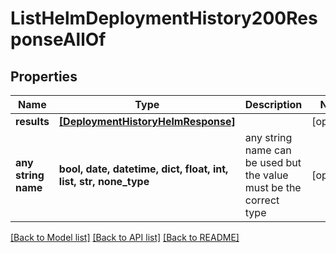 # ListHelmDeploymentHistory200ResponseAllOf


## Properties
Name | Type | Description | Notes
------------ | ------------- | ------------- | -------------
**results** | [**[DeploymentHistoryHelmResponse]**](DeploymentHistoryHelmResponse.md) |  | [optional] 
**any string name** | **bool, date, datetime, dict, float, int, list, str, none_type** | any string name can be used but the value must be the correct type | [optional]

[[Back to Model list]](../README.md#documentation-for-models) [[Back to API list]](../README.md#documentation-for-api-endpoints) [[Back to README]](../README.md)


